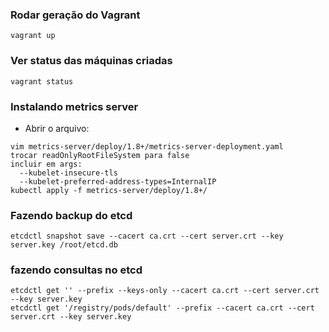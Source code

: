 ### Rodar geração do Vagrant
```
vagrant up
```
### Ver status das máquinas criadas
```
vagrant status
```
### Instalando metrics server
- Abrir o arquivo:
```
vim metrics-server/deploy/1.8+/metrics-server-deployment.yaml
trocar readOnlyRootFileSystem para false
incluir em args:
  --kubelet-insecure-tls
  --kubelet-preferred-address-types=InternalIP
kubectl apply -f metrics-server/deploy/1.8+/
```
### Fazendo backup do etcd
```
etcdctl snapshot save --cacert ca.crt --cert server.crt --key server.key /root/etcd.db
```
### fazendo consultas no etcd
```
etcdctl get '' --prefix --keys-only --cacert ca.crt --cert server.crt --key server.key
etcdctl get '/registry/pods/default' --prefix --cacert ca.crt --cert server.crt --key server.key
```
